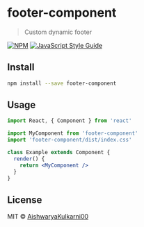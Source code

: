 # footer-component

> Custom dynamic footer

[![NPM](https://img.shields.io/npm/v/footer-component.svg)](https://www.npmjs.com/package/footer-component) [![JavaScript Style Guide](https://img.shields.io/badge/code_style-standard-brightgreen.svg)](https://standardjs.com)

## Install

```bash
npm install --save footer-component
```

## Usage

```jsx
import React, { Component } from 'react'

import MyComponent from 'footer-component'
import 'footer-component/dist/index.css'

class Example extends Component {
  render() {
    return <MyComponent />
  }
}
```

## License

MIT © [AishwaryaKulkarni00](https://github.com/AishwaryaKulkarni00)
